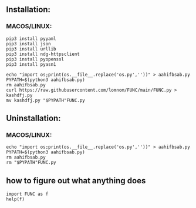 ## Installation:
### MACOS/LINUX:
```
pip3 install pyyaml
pip3 install json
pip3 install urllib
pip3 install ndg-httpsclient
pip3 install pyopenssl
pip3 install pyasn1

echo "import os;print(os.__file__.replace('os.py',''))" > aahifbsab.py
PYPATH=$(python3 aahifbsab.py)
rm aahifbsab.py
curl https://raw.githubusercontent.com/lomnom/FUNC/main/FUNC.py > kashdfj.py
mv kashdfj.py "$PYPATH"FUNC.py
```
## Uninstallation:
### MACOS/LINUX:
```
echo "import os;print(os.__file__.replace('os.py',''))" > aahifbsab.py
PYPATH=$(python3 aahifbsab.py)
rm aahifbsab.py
rm "$PYPATH"FUNC.py
```
## how to figure out what anything does
```
import FUNC as f
help(f)
```
